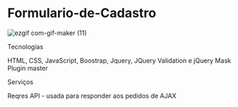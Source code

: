 # Formulario-de-Cadastro

![ezgif com-gif-maker (11)](https://user-images.githubusercontent.com/101219161/178837943-6de9c821-5243-4b93-85dd-98cc4dfa3d68.gif)

Tecnologias

HTML, CSS, JavaScript, Boostrap, Jquery, JQuery Validation e jQuery Mask Plugin master


Serviços

Reqres API - usada para responder aos pedidos de AJAX
